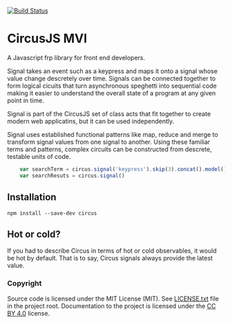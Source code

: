 [![Build Status](https://travis-ci.org/philtoms/circus.svg?branch=master)](https://travis-ci.org/philtoms/circus)

# CircusJS MVI

A Javascript frp library for front end developers.

Signal takes an event such as a keypress and maps it onto a signal whose value change descretely over time. Signals can be connected together to form logical cicuits that turn asynchronous speghetti into sequential code making it easier to understand the overall state of a program at any given point in time. 

Signal is part of the CircusJS set of class acts that fit together to create modern web applicatins, but it can be used independently.

Signal uses established functional patterns like map, reduce and merge to transform signal values from one signal to another. Using these familiar terms and patterns, complex circuits can be constructed from descrete, testable units of code.

```javascript
	var searchTerm = circus.signal('keypress').skip(3).concat().model()
	var searchResuts = circus.signal()
```

## Installation
 ```shell
npm install --save-dev circus
```

## Hot or cold?
If you had to describe Circus in terms of hot or cold observables, it would be hot by default. That is to say, Circus signals always provide the latest value. 

### Copyright

Source code is licensed under the MIT License (MIT). See [LICENSE.txt](./LICENSE.txt)
file in the project root. Documentation to the project is licensed under the
[CC BY 4.0](http://creativecommons.org/licenses/by/4.0/) license. 


